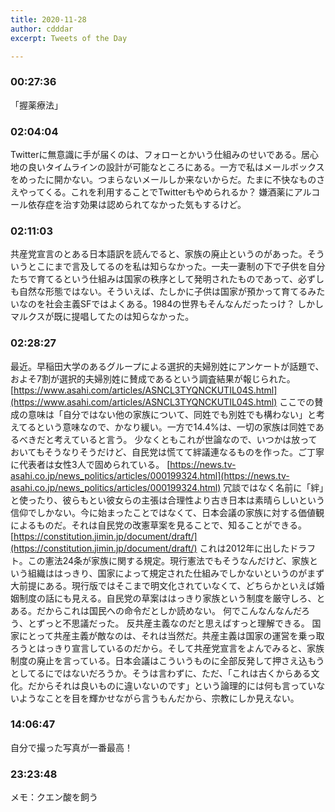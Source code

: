 ```yaml
---
title: 2020-11-28
author: cdddar
excerpt: Tweets of the Day

---
```


### 00:27:36

「握薬療法」

### 02:04:04

Twitterに無意識に手が届くのは、フォローとかいう仕組みのせいである。居心地の良いタイムラインの設計が可能なところにある。一方で私はメールボックスをめったに開かない。つまらないメールしか来ないからだ。たまに不快なものさえやってくる。これを利用することでTwitterもやめられるか？ 嫌酒薬にアルコール依存症を治す効果は認められてなかった気もするけど。

### 02:11:03

共産党宣言のとある日本語訳を読んでると、家族の廃止というのがあった。そういうとこにまで言及してるのを私は知らなかった。一夫一妻制の下で子供を自分たちで育てるという仕組みは国家の秩序として発明されたものであって、必ずしも自然な形態ではない。そういえば、たしかに子供は国家が預かって育てるみたいなのを社会主義SFではよくある。1984の世界もそんなんだったっけ？ しかしマルクスが既に提唱してたのは知らなかった。

### 02:28:27

最近。早稲田大学のあるグループによる選択的夫婦別姓にアンケートが話題で、およそ7割が選択的夫婦別姓に賛成であるという調査結果が報じられた。 
[https://www.asahi.com/articles/ASNCL3TYQNCKUTIL04S.html](https://www.asahi.com/articles/ASNCL3TYQNCKUTIL04S.html)
ここでの賛成の意味は「自分ではない他の家族について、同姓でも別姓でも構わない」と考えてるという意味なので、かなり緩い。一方で14.4%は、一切の家族は同姓であるべきだと考えていると言う。
少なくともこれが世論なので、いつかは放っておいてもそうなりそうだけど、自民党は慌てて絆議連なるものを作った。ご丁寧に代表者は女性3人で固められている。
[https://news.tv-asahi.co.jp/news_politics/articles/000199324.html](https://news.tv-asahi.co.jp/news_politics/articles/000199324.html)
冗談ではなく名前に「絆」と使ったり、彼らもとい彼女らの主張は合理性より古き日本は素晴らしいという信仰でしかない。今に始まったことではなくて、日本会議の家族に対する価値観によるものだ。それは自民党の改憲草案を見ることで、知ることができる。
[https://constitution.jimin.jp/document/draft/](https://constitution.jimin.jp/document/draft/)
これは2012年に出したドラフト。この憲法24条が家族に関する規定。現行憲法でもそうなんだけど、家族という組織ははっきり、国家によって規定された仕組みでしかないというのがまず大前提にある。現行版ではそこまで明文化されていなくて、どちらかといえば婚姻制度の話にも見える。自民党の草案ははっきり家族という制度を厳守しろ、とある。だからこれは国民への命令だとしか読めない。
何でこんなんなんだろう、とずっと不思議だった。
反共産主義なのだと思えばすっと理解できる。
国家にとって共産主義が敵なのは、それは当然だ。共産主義は国家の運営を乗っ取ろうとはっきり宣言しているのだから。そして共産党宣言をよんでみると、家族制度の廃止を言っている。日本会議はこういうものに全部反発して押さえ込もうとしてるにではないだろうか。そうは言わずに、ただ、「これは古くからある文化。だからそれは良いものに違いないのです」という論理的には何も言っていないようなことを目を輝かせながら言うもんだから、宗教にしか見えない。

### 14:06:47

自分で撮った写真が一番最高！

### 23:23:48

メモ：クエン酸を飼う
